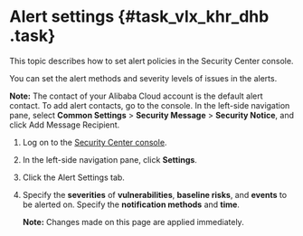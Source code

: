 # Alert settings {#task_vlx_khr_dhb .task}

This topic describes how to set alert policies in the Security Center console.

You can set the alert methods and severity levels of issues in the alerts.

**Note:** The contact of your Alibaba Cloud account is the default alert contact. To add alert contacts, go to the console. In the left-side navigation pane, select **Common Settings** \> **Security Message** \> **Security Notice**, and click Add Message Recipient.

1.  Log on to the [Security Center console](https://partners-intl.console.aliyun.com/#/sas).
2.  In the left-side navigation pane, click **Settings**.
3.  Click the Alert Settings tab.
4.  Specify the **severities** of **vulnerabilities**, **baseline risks**, and **events** to be alerted on. Specify the **notification methods** and **time**. 

    **Note:** Changes made on this page are applied immediately.


